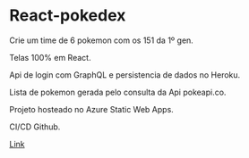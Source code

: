 # React-pokedex
 
<!-- https://pokeapi.co/api/v2/pokemon?limit=151 -->

Crie um time de 6 pokemon com os 151 da 1º gen.

Telas 100% em React.

Api de login com GraphQL e persistencia de dados no Heroku.

Lista de pokemon gerada pelo consulta da Api pokeapi.co.

Projeto hosteado no Azure Static Web Apps.

CI/CD Github.

[Link](https://blue-pebble-036d0de10.1.azurestaticapps.net/login)
